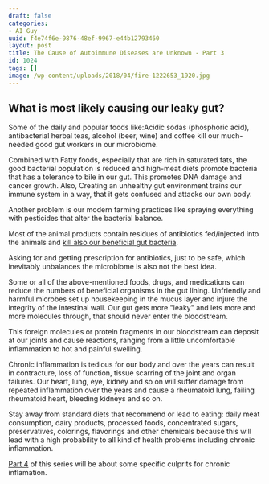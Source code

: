 ```yaml
---
draft: false
categories:
- AI Guy
uuid: f4e74f6e-9876-48ef-9967-e44b12793460
layout: post
title: The Cause of Autoimmune Diseases are Unknown - Part 3
id: 1024
tags: []
image: /wp-content/uploads/2018/04/fire-1222653_1920.jpg
---
```


## What is most likely causing our leaky gut?

Some of the daily and popular foods like:Acidic sodas (phosphoric acid), antibacterial herbal teas, alcohol (beer, wine) and coffee kill our much-needed good gut workers in our microbiome.

Combined with Fatty foods, especially that are rich in saturated fats, the good bacterial population is reduced and high-meat diets promote bacteria that has a tolerance to bile in our gut. This promotes DNA damage and cancer growth. Also, Creating an unhealthy gut environment trains our immune system in a way, that it gets confused and attacks our own body.

Another problem is our modern farming practices like spraying everything with pesticides that alter the bacterial balance.

Most of the animal products contain residues of antibiotics fed/injected into the animals and [kill also our beneficial gut bacteria](http://mbio.asm.org/content/3/5/e00190-12.short).

Asking for and getting prescription for antibiotics, just to be safe, which inevitably unbalances the microbiome is also not the best idea.

Some or all of the above-mentioned foods, drugs, and medications can reduce the numbers of beneficial organisms in the gut lining. Unfriendly and harmful microbes set up housekeeping in the mucus layer and injure the integrity of the intestinal wall. Our gut gets more "leaky" and lets more and more molecules through, that should never enter the bloodstream.

This foreign molecules or protein fragments in our bloodstream can deposit at our joints and cause reactions, ranging from a little uncomfortable inflammation to hot and painful swelling.

Chronic inflammation is tedious for our body and over the years can result in contracture, loss of function, tissue scarring of the joint and organ failures. Our heart, lung, eye, kidney and so on will suffer damage from repeated inflammation over the years and cause a rheumatoid lung, failing rheumatoid heart, bleeding kidneys and so on.

Stay away from standard diets that recommend or lead to eating: daily meat consumption, dairy products, processed foods, concentrated sugars, preservatives, colorings, flavorings and other chemicals because this will lead with a high probability to all kind of health problems including chronic inflammation.

[Part 4](https://factastichealth.com/the-cause-of-autoimmune-diseases-are-unknown-part-4) of this series will be about some specific culprits for chronic inflamation.  

